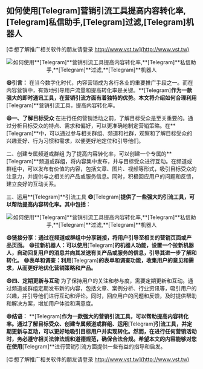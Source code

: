 ## **如何使用**[Telegram]**营销引流工具提高内容转化率,**[Telegram]**私信助手,**[Telegram]**过滤,**[Telegram]**机器人**

[😍想了解推广相关软件的朋友请登录 http://www.vst.tw](http://www.vst.tw)

 <center><img src="https://vst.tw/MP4/tuiguang/png/6.png" alt="如何使用**[Telegram]**营销引流工具提高内容转化率,**[Telegram]**私信助手,**[Telegram]**过滤,**[Telegram]**机器人"></center>

**😄引言：**
在当今数字化时代，内容营销成为各行各业的重要推广手段之一。而在内容营销中，有效地引导用户流量和提高转化率是关键。**[Telegram]**作为一款强大的即时通讯工具，在营销引流方面有着独特的优势。本文将介绍如何合理利用**[Telegram]**营销引流工具，提高内容转化率。

**😄一、了解目标受众**
在进行任何营销活动之前，了解目标受众是至关重要的。通过分析目标受众的特点、需求和偏好，可以更准确地制定营销策略。在**[Telegram]**中，可以通过参与相关群组、频道和社群，观察和了解目标受众的兴趣爱好、行为习惯和需求，以便更好地定位和引导他们。

二、创建专属频道或群组
为了提高内容转化率，可以创建一个专属的**[Telegram]**频道或群组，将内容集中发布，并与目标受众进行互动。在频道或群组中，可以发布有价值的内容，包括文章、图片、视频等形式，吸引目标受众的注意力，并提供与之相关的产品或服务信息。同时，积极回应用户的问题和反馈，建立良好的互动关系。

三、运用**[Telegram]**引流工具
**😄**[Telegram]**提供了一些强大的引流工具，可以帮助提高内容转化率。其中包括：**

 <center><img src="https://vst.tw/MP4/tuiguang/png/1.png" alt="如何使用**[Telegram]**营销引流工具提高内容转化率,**[Telegram]**私信助手,**[Telegram]**过滤,**[Telegram]**机器人"></center>

**😄链接分享：通过在频道或群组中分享链接，将用户引导至相关的营销页面或产品页面。**
**😄拉新机器人：可以使用**[Telegram]**的机器人功能，设置一个拉新机器人，自动回复用户的消息并向其发送有关产品或服务的信息，引导其进一步了解和转化。**
**😄表单和调查：利用**[Telegram]**的表单和调查功能，收集用户的意见和需求，从而更好地优化营销策略和产品。**

**😄四、定期更新与互动**
为了保持用户的关注和参与度，需要定期更新和互动。通过频道或群组定期发布新的内容，包括文章、案例分析、行业资讯等，吸引用户的兴趣，并引导他们进行互动和评论。同时，回应用户的问题和反馈，及时提供帮助和解决方案，增加用户体验和满意度。

**😄结语：**
**[Telegram]**作为一款强大的营销引流工具，可以帮助提高内容转化率。通过了解目标受众、创建专属频道或群组、运用**[Telegram]**引流工具，并定期更新与互动，可以更好地吸引目标用户并实现转化。然而，在进行任何营销活动时，务必遵守相关法律法规和道德规范，确保合法合规。希望本文的内容能够对您在使用**[Telegram]**进行营销引流方面提供一些有益的指导和启发。

[😍想了解推广相关软件的朋友请登录 http://www.vst.tw](http://www.vst.tw)



